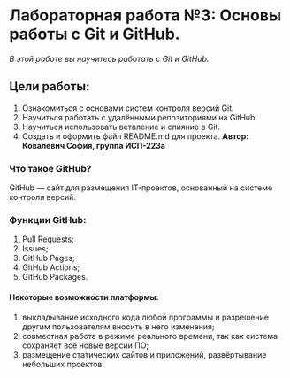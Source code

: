 # Лабораторная работа №3: Основы работы с Git и GitHub.
*В этой работе вы научитесь работать с Git и GitHub.*
## Цели работы:
1. Ознакомиться с основами систем контроля версий Git.
2. Научиться работать с удалёнными репозиториями на GitHub.
3. Научиться использовать ветвление и слияние в Git.
4. Создать и оформить файл README.md для проекта.
**Автор: Ковалевич София, группа ИСП-223а**

### Что такое GitHub?
GitHub — сайт для размещения IT-проектов, основанный на системе контроля версий.

### Функции GitHub:
1. Pull Requests;
2. Issues;
3. GitHub Pages;
4. GitHub Actions;
5. GitHub Packages.

#### Некоторые возможности платформы:
1. выкладывание исходного кода любой программы и разрешение другим пользователям вносить в него изменения;
2. совместная работа в режиме реального времени, так как система сохраняет все новые версии ПО;
3. размещение статических сайтов и приложений, развёртывание небольших проектов.
